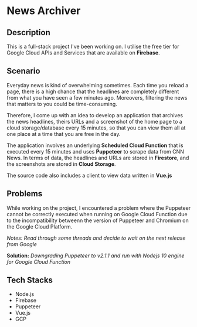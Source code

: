 # News Archiver

## Description

This is a full-stack project I've been working on. I utilise the free tier for Google Cloud APIs and Services that are available on **Firebase**.

## Scenario 

Everyday news is kind of overwhelming sometimes. Each time you reload a page, there is a high chance that the headlines are completely different from what you have seen a few minutes ago. Moreovers, filtering the news that matters to you could be time-consuming. 

Therefore, I come up with an idea to develop an application that archives the news headlines, theirs URLs and a screenshot of the home page to a cloud storage/database every 15 minutes, so that you can view them all at one place at a time that you are free in the day.

The application involves an underlying **Scheduled Cloud Function** that is executed every 15 minutes and uses **Puppeteer** to scrape data from CNN News. In terms of data, the headlines and URLs are stored in **Firestore**, and the screenshots are stored in **Cloud Storage**. 

The source code also includes a client to view data written in **Vue.js**

## Problems

While working on the project, I encountered a problem where the Puppeteer cannot be correctly executed when running on Google Cloud Function due to the incompatibility betweenn the version of Puppeteer and Chromium on the Google Cloud Platform.

*Notes: Read through some threads and decide to wait on the next release from Google*

**Solution:** *Downgrading Puppeteer to v2.1.1 and run with Nodejs 10 engine for Google Cloud Function*

## Tech Stacks

- Node.js
- Firebase
- Puppeteer
- Vue.js
- GCP